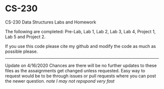 # CS-230
CS-230 Data Structures Labs and Homework

The following are completed:
Pre-Lab, Lab 1, Lab 2, Lab 3, Lab 4, Project 1, Lab 5 and Project 2.

If you use this code please cite my github and modify the code as much as possible please.

------------------
Update on 4/16/2020
Chances are there will be no further updates to these files as the assaignments get changed unless requested.
Easy way to request would be to be through issues or pull requests where you can post the newer question. *note I may not repspond very fast*
